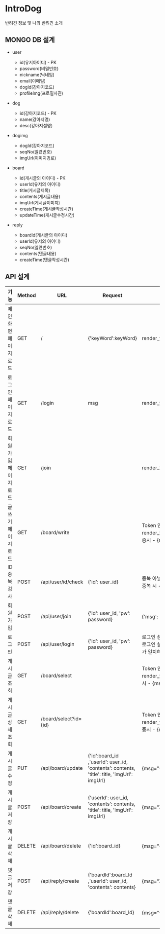 # IntroDog

반려견 정보 및 나의 반려견 소개

## MONGO DB 설계

- user
  - id(유저아이디) - PK
  - password(비밀번호)
  - nickname(닉네임)
  - email(이메일)
  - dogId(강아지코드)
  - profileImg(프로필사진)

- dog
  - id(강아지코드) - PK
  - name(강아지명)
  - desc(강아지설명)

- dogimg
  - dogId(강아지코드)
  - seqNo(일련번호)
  - imgUrl(이미지경로)

- board
  - id(게시글의 아이디) - PK
  - userId(유저의 아이디)
  - title(게시글제목)
  - contents(게시글내용)
  - imgUrl(게시글이미지)
  - createTime(게시글작성시간)
  - updateTime(게시글수정시간)

- reply
  - boardId(게시글의 아이디)
  - userId(유저의 아이디)
  - seqNo(일련번호)
  - contents(댓글내용)
  - createTime(댓글작성시간)

## API 설계

| 기능          | Method | URL                   | Request                                                                                         | Response                                                                                                  |
|-------------| ------ |-----------------------| ----------------------------------------------------------------------------------------------- |-----------------------------------------------------------------------------------------------------------|
| 메인화면 페이지 로드 | GET    | /                     | {'keyWord':keyWord}                                                                             | render_template('index.html',keyWord=keyWord)                                                             |
| 로그인 페이지 로드  | GET    | /login                | msg                                                                                             | render_template('login.html', msg=msg)                                                                    |
| 회원가입 페이지 로드 | GET    | /join                 |                                                                                                 | render_template('join.html')                                                                              |
| 글쓰기 페이지 로드  | GET    | /board/write          |                                                                                                 | Token 인증시 - render_template('board_write.html'), Token 미인증시 - {msg="로그인 정보가 존재하지 않습니다."}                  |
| ID 중복검사     | POST   | /api/user/id/check    | {'id': user_id}                                                                                | 중복 아닐시 - {'msg': "사용 가능한 아이디 입니다."} 중복 시 - {'msg': "이미 존재하는 아이디 입니다."}                                    |
| 회원가입        | POST   | /api/user/join        | {'id': user_id, 'pw': password}                                                                      | {'msg': '회원가입이 완료되었습니다.'}                                                                                 |
| 로그인         | POST   | /api/user/login       | {'id': user_id, 'pw': password}                                                                      | 로그인 성공 - {'result': 'success', 'token': token} 로그인 실패 - {'result': 'fail', 'msg': '아이디/비밀번호가 일치하지 않습니다.'} |
| 게시글 조회      | GET    | /board/select         |                                                                                                 | Token 인증시 - render_template('board_list.html'), Token 미인증시 - {msg="로그인 정보가 존재하지 않습니다."}                   |
| 게시글 상세 조회   | GET    | /board/select?id={id} |                                                                                                 | Token 인증시 - render_template('board_detail.html'), Token 미인증시 - {msg="로그인 정보가 존재하지 않습니다."}                 |
| 게시글 수정      | PUT   | /api/board/update     | {'id':board_id ,'userId': user_id, 'contents': contents, 'title': title, 'imgUrl': imgUrl} | {msg="수정되었습니다."}                                                                                          |
| 게시글 저장      | POST   | /api/board/create     | {'userId': user_id, 'contents': contents, 'title': title, 'imgUrl': imgUrl}                      | {msg="저장되었습니다."}                                                                                          |
| 게시글 삭제      | DELETE   | /api/board/delete     | {'id':board_id}                                                                           | {msg="삭제되었습니다."}                                                                                          |
| 댓글 저장       | POST   | /api/reply/create     | {'boardId':board_Id ,'userId': user_id, 'contents': contents}                                  | {msg="저장되었습니다."}                                                                                          |
| 댓글 삭제       | DELETE   | /api/reply/delete     | {'boardId':board_Id}                                                           | {msg="삭제되었습니다."}                                                                                          |
